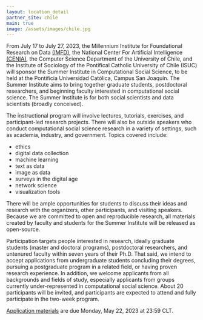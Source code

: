 ```yaml
---
layout: location_detail
partner_site: chile
main: true
image: /assets/images/chile.jpg
---
```


From July 17 to July 27, 2023, the Millennium Institute for Foundational Research on Data [(IMFD)](https://imfd.cl/), the National Center For Artificial Intelligence [(CENIA)](https://cenia.cl/), the Computer Science Department of the University of Chile, and the Institute of Sociology of the Pontifical Catholic University of Chile (ISUC) will sponsor the Summer Institute in Computational Social Science, to be held at the Pontificia Universidad Católica, Campus San Joaquín. The Summer Institute aims to bring together graduate students, postdoctoral researchers, and beginning faculty interested in computational social science. The Summer Institute is for both social scientists and data scientists (broadly conceived).

The instructional program will involve lectures, tutorials, exercises, and participant-led research projects. There will also be outside speakers who conduct computational social science research in a variety of settings, such as academia, industry, and government. Topics covered include:

* ethics
* digital data collection 	
* machine learning
* text as data
* image as data
* surveys in the digital age
* network science
* visualization tools 
				
There will be ample opportunities for students to discuss their ideas and research with the organizers, other participants, and visiting speakers. Because we are committed to open and reproducible research, all materials created by faculty and students for the Summer Institute will be released as open-source.

Participation targets people interested in research, ideally graduate students (master and doctoral programs), postdoctoral researchers, and untenured faculty within seven years of their Ph.D. That said, we intend to accept applications from undergraduate students concluding their degrees, pursuing a postgraduate program in a related field, or having proven research experience. In addition, we welcome applicants from all backgrounds and fields of study, especially applicants from groups currently under-represented in computational social science. About 20 participants will be invited, and participants are expected to attend and fully participate in the two-week program.

[Application materials](https://sicss.io/2023/chile/apply) are due Monday, May 22, 2023 at 23:59 CLT.
